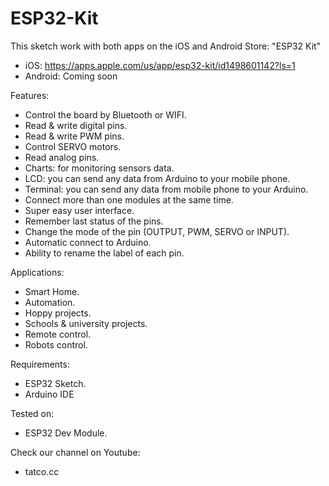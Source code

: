 # ESP32-Kit
This sketch work with both apps on the iOS and Android Store: "ESP32 Kit"

- iOS: https://apps.apple.com/us/app/esp32-kit/id1498601142?ls=1
- Android: Coming soon

Features:
- Control the board by Bluetooth or WIFI.
- Read & write digital pins. 
- Read & write PWM pins.
- Control SERVO motors.
- Read analog pins.
- Charts: for monitoring sensors data.
- LCD: you can send any data from Arduino to your mobile phone.
- Terminal: you can send any data from mobile phone to your Arduino.
- Connect more than one modules at the same time.
- Super easy user interface.
- Remember last status of the pins.
- Change the mode of the pin (OUTPUT, PWM, SERVO or INPUT).
- Automatic connect to Arduino.
- Ability to rename the label of each pin.

Applications:

- Smart Home.
- Automation.
- Hoppy projects.
- Schools & university projects.
- Remote control.
- Robots control.

Requirements:
- ESP32 Sketch.
- Arduino IDE 

Tested on:
- ESP32 Dev Module.

Check our channel on Youtube:
- tatco.cc

